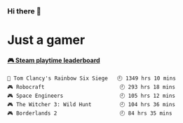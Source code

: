 ### Hi there 👋
# Just a gamer

<!-- steam-box start -->
#### <a href="https://gist.github.com/0cba8b0651b88aba04324d78de487842" target="_blank">🎮 Steam playtime leaderboard</a>
```text
🔫 Tom Clancy's Rainbow Six Siege   🕘 1349 hrs 10 mins
🎮 Robocraft                        🕘 293 hrs 18 mins
🎮 Space Engineers                  🕘 105 hrs 12 mins
🎮 The Witcher 3: Wild Hunt         🕘 104 hrs 36 mins
🎮 Borderlands 2                    🕘 84 hrs 35 mins
```
<!-- Powered by https://github.com/YouEclipse/steam-box . -->
<!-- steam-box end -->
